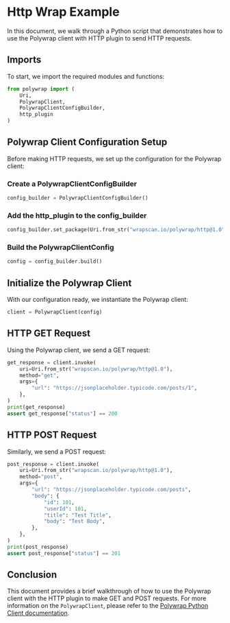 # Http Wrap Example

In this document, we walk through a Python script that demonstrates how
to use the Polywrap client with HTTP plugin to send HTTP requests.

## Imports

To start, we import the required modules and functions:

<!-- name: test_http -->
```python
from polywrap import (
    Uri,
    PolywrapClient,
    PolywrapClientConfigBuilder,
    http_plugin
)
```

## Polywrap Client Configuration Setup

Before making HTTP requests, we set up the configuration for the
Polywrap client:

### Create a PolywrapClientConfigBuilder

<!-- name: test_http -->
```python
config_builder = PolywrapClientConfigBuilder()
```

### Add the http_plugin to the config_builder

<!-- name: test_http -->
```python
config_builder.set_package(Uri.from_str("wrapscan.io/polywrap/http@1.0"), http_plugin())
```

### Build the PolywrapClientConfig

<!-- name: test_http -->
```python
config = config_builder.build()
```

## Initialize the Polywrap Client

With our configuration ready, we instantiate the Polywrap client:

<!-- name: test_http -->
```python
client = PolywrapClient(config)
```

## HTTP GET Request

Using the Polywrap client, we send a GET request:

<!-- 
    name: test_http;
    case: get;
-->
```python
get_response = client.invoke(
    uri=Uri.from_str("wrapscan.io/polywrap/http@1.0"),
    method="get",
    args={
        "url": "https://jsonplaceholder.typicode.com/posts/1",
    },
)
print(get_response)
assert get_response["status"] == 200
```

## HTTP POST Request

Similarly, we send a POST request:

<!-- 
    name: test_http;
    case: post;
-->
```python
post_response = client.invoke(
    uri=Uri.from_str("wrapscan.io/polywrap/http@1.0"),
    method="post",
    args={
        "url": "https://jsonplaceholder.typicode.com/posts",
        "body": {
            "id": 101,
            "userId": 101,
            "title": "Test Title",
            "body": "Test Body",
        },
    },
)
print(post_response)
assert post_response["status"] == 201
```

## Conclusion

This document provides a brief walkthrough of how to use the Polywrap
client with the HTTP plugin to make GET and POST requests.
For more information on the `PolywrapClient`, please refer to the 
[Polywrap Python Client documentation](https://polywrap-client.rtfd.io).
